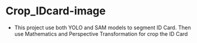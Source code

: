 # Crop_IDcard-image
- This project use both YOLO and SAM models to segment ID Card. Then use Mathematics and Perspective Transformation for crop the ID Card
